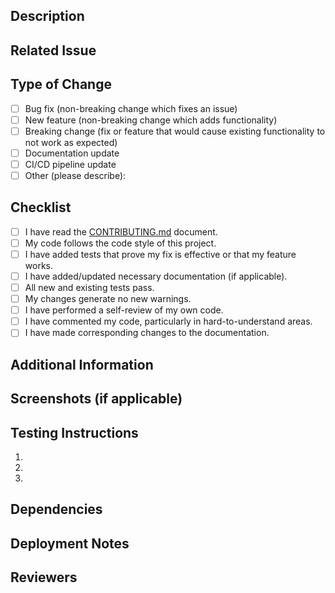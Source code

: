 <!-- Thank you for your contribution! Please replace all {placeholders} with the requested information. -->

## Description

<!-- Provide a brief description of the changes in this pull request. -->

## Related Issue

<!-- If this PR addresses an existing issue, please link to it here. Use the format: Fixes #123 -->

## Type of Change

<!-- Please delete options that are not relevant. -->
- [ ] Bug fix (non-breaking change which fixes an issue)
- [ ] New feature (non-breaking change which adds functionality)
- [ ] Breaking change (fix or feature that would cause existing functionality to not work as expected)
- [ ] Documentation update
- [ ] CI/CD pipeline update
- [ ] Other (please describe):

## Checklist

<!-- Mark with an 'x' to check the box. -->
- [ ] I have read the [CONTRIBUTING.md](CONTRIBUTING.md) document.
- [ ] My code follows the code style of this project.
- [ ] I have added tests that prove my fix is effective or that my feature works.
- [ ] I have added/updated necessary documentation (if applicable).
- [ ] All new and existing tests pass.
- [ ] My changes generate no new warnings.
- [ ] I have performed a self-review of my own code.
- [ ] I have commented my code, particularly in hard-to-understand areas.
- [ ] I have made corresponding changes to the documentation.

## Additional Information

<!-- Add any other relevant information about the pull request here. -->

## Screenshots (if applicable)

<!-- Add screenshots to help explain your changes if applicable. -->

## Testing Instructions

<!-- Provide step-by-step instructions for how to test your changes. -->
1. 
2. 
3. 

## Dependencies

<!-- List any dependencies that are required for this change. -->

## Deployment Notes

<!-- Include any special deployment considerations or requirements. -->

## Reviewers

<!-- Tag any specific users who should review this PR. -->

<!-- Thank you for contributing to the JAI API! -->
